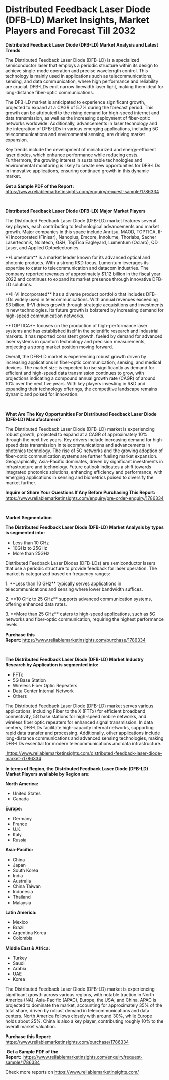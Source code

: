 <p><h1>Distributed Feedback Laser Diode (DFB-LD) Market Insights, Market Players and Forecast Till 2032</h1></p><p><strong>Distributed Feedback Laser Diode (DFB-LD) Market Analysis and Latest Trends</strong></p>
<p><p>The Distributed Feedback Laser Diode (DFB-LD) is a specialized semiconductor laser that employs a periodic structure within its design to achieve single-mode operation and precise wavelength control. This technology is mainly used in applications such as telecommunications, sensing, and data communication, where high performance and reliability are crucial. DFB-LDs emit narrow linewidth laser light, making them ideal for long-distance fiber-optic communications.</p><p>The DFB-LD market is anticipated to experience significant growth, projected to expand at a CAGR of 5.7% during the forecast period. This growth can be attributed to the rising demand for high-speed internet and data transmission, as well as the increasing deployment of fiber-optic networks worldwide. Additionally, advancements in laser technology and the integration of DFB-LDs in various emerging applications, including 5G telecommunications and environmental sensing, are driving market expansion.</p><p>Key trends include the development of miniaturized and energy-efficient laser diodes, which enhance performance while reducing costs. Furthermore, the growing interest in sustainable technologies and environmental monitoring is likely to create new opportunities for DFB-LDs in innovative applications, ensuring continued growth in this dynamic market.</p></p>
<p><strong>Get a Sample PDF of the Report:&nbsp;</strong> <a href="https://www.reliablemarketinsights.com/enquiry/request-sample/1786334?utm_campaign=1894&utm_medium=2&utm_source=Github&utm_content=ia&utm_term=25032025&utm_id=distributed-feedback-laser-diode-dfb-ld">https://www.reliablemarketinsights.com/enquiry/request-sample/1786334</a></p>
<p>&nbsp;</p>
<p><strong>Distributed Feedback Laser Diode (DFB-LD) Major Market Players</strong></p>
<p><p>The Distributed Feedback Laser Diode (DFB-LD) market features several key players, each contributing to technological advancements and market growth. Major companies in this space include Anritsu, MAOD, TOPTICA, II-VI Incorporated (Finisar), Nanoplus, Emcore, Innolume, Thorlabs, Sacher Lasertechnik, Nolatech, G&H, TopTica Eagleyard, Lumentum (Oclaro), QD Laser, and Applied Optoelectronics.</p><p>**Lumentum** is a market leader known for its advanced optical and photonic products. With a strong R&D focus, Lumentum leverages its expertise to cater to telecommunication and datacom industries. The company reported revenues of approximately $1.12 billion in the fiscal year 2022 and continues to expand its market presence through innovative DFB-LD solutions.</p><p>**II-VI Incorporated** has a diverse product portfolio that includes DFB-LDs widely used in telecommunications. With annual revenues exceeding $3 billion, II-VI drives growth through strategic acquisitions and investments in new technologies. Its future growth is bolstered by increasing demand for high-speed communication networks.</p><p>**TOPTICA** focuses on the production of high-performance laser systems and has established itself in the scientific research and industrial markets. It has reported consistent growth, fueled by demand for advanced laser systems in quantum technology and precision measurements, projecting a strong market position moving forward.</p><p>Overall, the DFB-LD market is experiencing robust growth driven by increasing applications in fiber-optic communication, sensing, and medical devices. The market size is expected to rise significantly as demand for efficient and high-speed data transmission continues to grow, with projections indicating a compound annual growth rate (CAGR) of around 10% over the next five years. With key players investing in R&D and expanding their technology offerings, the competitive landscape remains dynamic and poised for innovation.</p></p>
<p>&nbsp;</p>
<p><strong>What Are The Key Opportunities For Distributed Feedback Laser Diode (DFB-LD) Manufacturers?</strong></p>
<p><p>The Distributed Feedback Laser Diode (DFB-LD) market is experiencing robust growth, projected to expand at a CAGR of approximately 10% through the next five years. Key drivers include increasing demand for high-speed data transmission in telecommunications and advancements in photonics technology. The rise of 5G networks and the growing adoption of fiber-optic communication systems are further fueling market expansion. Geographically, Asia-Pacific dominates, driven by significant investments in infrastructure and technology. Future outlook indicates a shift towards integrated photonics solutions, enhancing efficiency and performance, with emerging applications in sensing and biometrics poised to diversify the market further.</p></p>
<p><strong>Inquire or Share Your Questions If Any Before Purchasing This Report:</strong> <a href="https://www.reliablemarketinsights.com/enquiry/pre-order-enquiry/1786334?utm_campaign=1894&utm_medium=2&utm_source=Github&utm_content=ia&utm_term=25032025&utm_id=distributed-feedback-laser-diode-dfb-ld">https://www.reliablemarketinsights.com/enquiry/pre-order-enquiry/1786334</a></p>
<p>&nbsp;</p>
<p><strong>Market Segmentation</strong></p>
<p><strong>The Distributed Feedback Laser Diode (DFB-LD) Market Analysis by types is segmented into:</strong></p>
<p><ul><li>Less than 10 GHz</li><li>10GHz to 25GHz</li><li>More than 25GHz</li></ul></p>
<p><p>Distributed Feedback Laser Diodes (DFB-LDs) are semiconductor lasers that use a periodic structure to provide feedback for laser operation. The market is categorized based on frequency ranges: </p><p>1. **Less than 10 GHz** typically serves applications in telecommunications and sensing where lower bandwidth suffices.</p><p>2. **10 GHz to 25 GHz** supports advanced communication systems, offering enhanced data rates.</p><p>3. **More than 25 GHz** caters to high-speed applications, such as 5G networks and fiber-optic communication, requiring the highest performance levels.</p></p>
<p><strong>Purchase this Report:&nbsp;</strong><a href="https://www.reliablemarketinsights.com/purchase/1786334?utm_campaign=1894&utm_medium=2&utm_source=Github&utm_content=ia&utm_term=25032025&utm_id=distributed-feedback-laser-diode-dfb-ld">https://www.reliablemarketinsights.com/purchase/1786334</a></p>
<p>&nbsp;</p>
<p><strong>The Distributed Feedback Laser Diode (DFB-LD) Market Industry Research by Application is segmented into:</strong></p>
<p><ul><li>FFTx</li><li>5G Base Station</li><li>Wireless Fiber Optic Repeaters</li><li>Data Center Internal Network</li><li>Others</li></ul></p>
<p><p>The Distributed Feedback Laser Diode (DFB-LD) market serves various applications, including Fiber to the X (FTTx) for efficient broadband connectivity, 5G base stations for high-speed mobile networks, and wireless fiber optic repeaters for enhanced signal transmission. In data centers, DFB-LDs facilitate high-capacity internal networks, supporting rapid data transfer and processing. Additionally, other applications include long-distance communications and advanced sensing technologies, making DFB-LDs essential for modern telecommunications and data infrastructure.</p></p>
<p><a href="https://www.reliablemarketinsights.com/distributed-feedback-laser-diode-market-r1786334?utm_campaign=1894&utm_medium=2&utm_source=Github&utm_content=ia&utm_term=25032025&utm_id=distributed-feedback-laser-diode-dfb-ld">&nbsp;https://www.reliablemarketinsights.com/distributed-feedback-laser-diode-market-r1786334</a></p>
<p><strong>In terms of Region, the Distributed Feedback Laser Diode (DFB-LD) Market Players available by Region are:</strong></p>
<p>
    <p> <strong> North America: </strong>
        <ul>
            <li>United States</li>
            <li>Canada</li>
        </ul>
        </p> 
    <p> <strong> Europe: </strong>
        <ul>
            <li>Germany</li>
            <li>France</li>
            <li>U.K.</li>
            <li>Italy</li>
            <li>Russia</li>
        </ul>
        </p> 
    <p> <strong> Asia-Pacific: </strong>
        <ul>
            <li>China</li>
            <li>Japan</li>
            <li>South Korea</li>
            <li>India</li>
            <li>Australia</li>
            <li>China Taiwan</li>
            <li>Indonesia</li>
            <li>Thailand</li>
            <li>Malaysia</li>
        </ul>
        </p> 
    <p> <strong> Latin America: </strong>
        <ul>
            <li>Mexico</li>
            <li>Brazil</li>
            <li>Argentina Korea</li>
            <li>Colombia</li>
        </ul>
        </p> 
    <p> <strong> Middle East & Africa: </strong>
        <ul>
            <li>Turkey</li>
            <li>Saudi</li>
            <li>Arabia</li>
            <li>UAE</li>
            <li>Korea</li>
        </ul>
    </p>
    </p>
<p><p>The Distributed Feedback Laser Diode (DFB-LD) market is experiencing significant growth across various regions, with notable traction in North America (NA), Asia-Pacific (APAC), Europe, the USA, and China. APAC is projected to dominate the market, accounting for approximately 35% of the total share, driven by robust demand in telecommunications and data centers. North America follows closely with around 30%, while Europe holds about 25%. China is also a key player, contributing roughly 10% to the overall market valuation.</p></p>
<p><strong>Purchase this Report: </strong><a href="https://www.reliablemarketinsights.com/purchase/1786334?utm_campaign=1894&utm_medium=2&utm_source=Github&utm_content=ia&utm_term=25032025&utm_id=distributed-feedback-laser-diode-dfb-ld">https://www.reliablemarketinsights.com/purchase/1786334</a></p>
<p>&nbsp;<strong>Get a Sample PDF of the Report:&nbsp;&nbsp;</strong><a href="https://www.reliablemarketinsights.com/enquiry/request-sample/1786334?utm_campaign=1894&utm_medium=2&utm_source=Github&utm_content=ia&utm_term=25032025&utm_id=distributed-feedback-laser-diode-dfb-ld">https://www.reliablemarketinsights.com/enquiry/request-sample/1786334</a></p>
<p><strong></strong></p>
<p>Check more reports on <a href="https://www.reliablemarketinsights.com/?utm_campaign=1894&utm_medium=2&utm_source=Github&utm_content=ia&utm_term=25032025&utm_id=distributed-feedback-laser-diode-dfb-ld">https://www.reliablemarketinsights.com/</a></p>